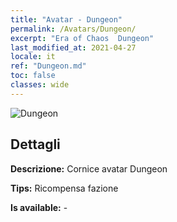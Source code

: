 ```yaml
---
title: "Avatar - Dungeon"
permalink: /Avatars/Dungeon/
excerpt: "Era of Chaos  Dungeon"
last_modified_at: 2021-04-27
locale: it
ref: "Dungeon.md"
toc: false
classes: wide
---
```

 ![Dungeon](/images/a/avatarFrame_45.png)

## Dettagli

 **Descrizione:** Cornice avatar Dungeon 

 **Tips:** Ricompensa fazione 

 **Is available:**  - 

